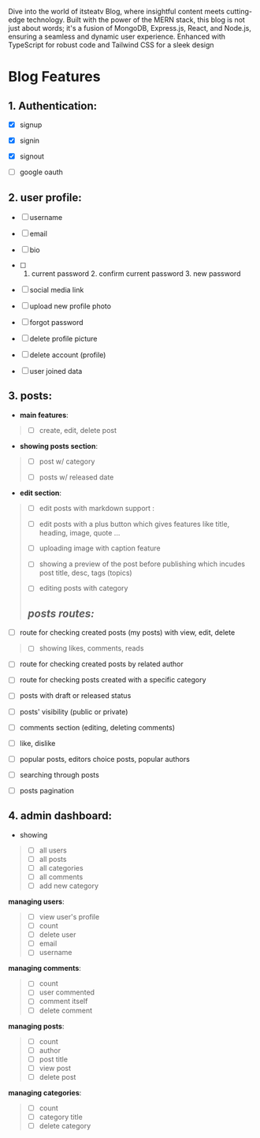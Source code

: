 Dive into the world of itsteatv Blog, where insightful content meets cutting-edge technology. Built with the power of the MERN stack, this blog is not just about words; it's a fusion of MongoDB, Express.js, React, and Node.js, ensuring a seamless and dynamic user experience. Enhanced with TypeScript for robust code and Tailwind CSS for a sleek design

# Blog Features

## 1. Authentication:

- [x] signup

- [x] signin

- [x] signout

- [ ] google oauth

## 2. user profile:

- [ ] username

- [ ] email

- [ ] bio

- [ ] 1. current password 2. confirm current password 3. new password

- [ ] social media link

- [ ] upload new profile photo

- [ ] forgot password

- [ ] delete profile picture

- [ ] delete account (profile)

- [ ] user joined data

## 3. posts:

- **main features**:

> - [ ] create, edit, delete post

- **showing posts section**:

> - [ ] post w/ category
>
> - [ ] posts w/ released date

- **edit section**:

> - [ ] edit posts with markdown support :
>
> - [ ] edit posts with a plus button which gives features like title, heading, image, quote ...
>
> - [ ] uploading image with caption feature
>
> - [ ] showing a preview of the post before publishing which incudes post title, desc, tags (topics)
>
> - [ ] editing posts with category
>
> ## _posts routes:_

- [ ] route for checking created posts (my posts) with view, edit, delete

> - [ ] showing likes, comments, reads

- [ ] route for checking created posts by related author

- [ ] route for checking posts created with a specific category

- [ ] posts with draft or released status

- [ ] posts' visibility (public or private)

- [ ] comments section (editing, deleting comments)

- [ ] like, dislike

- [ ] popular posts, editors choice posts, popular authors

- [ ] searching through posts

- [ ] posts pagination

## 4. admin dashboard:

- showing

> - [ ] all users
> - [ ] all posts
> - [ ] all categories
> - [ ] all comments
> - [ ] add new category

**managing users**:

> - [ ] view user's profile
> - [ ] count
> - [ ] delete user
> - [ ] email
> - [ ] username

**managing comments**:

> - [ ] count
> - [ ] user commented
> - [ ] comment itself
> - [ ] delete comment

**managing posts**:

> - [ ] count
> - [ ] author
> - [ ] post title
> - [ ] view post
> - [ ] delete post

**managing categories**:

> - [ ] count
> - [ ] category title
> - [ ] delete category
